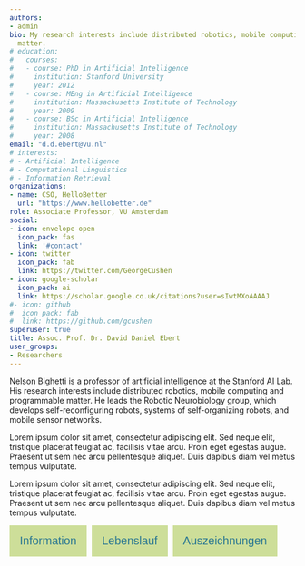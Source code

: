 ```yaml
---
authors:
- admin
bio: My research interests include distributed robotics, mobile computing and programmable
  matter.
# education:
#   courses:
#   - course: PhD in Artificial Intelligence
#     institution: Stanford University
#     year: 2012
#   - course: MEng in Artificial Intelligence
#     institution: Massachusetts Institute of Technology
#     year: 2009
#   - course: BSc in Artificial Intelligence
#     institution: Massachusetts Institute of Technology
#     year: 2008
email: "d.d.ebert@vu.nl"
# interests:
# - Artificial Intelligence
# - Computational Linguistics
# - Information Retrieval
organizations:
- name: CSO, HelloBetter
  url: "https://www.hellobetter.de"
role: Associate Professor, VU Amsterdam
social:
- icon: envelope-open
  icon_pack: fas
  link: '#contact'
- icon: twitter
  icon_pack: fab
  link: https://twitter.com/GeorgeCushen
- icon: google-scholar
  icon_pack: ai
  link: https://scholar.google.co.uk/citations?user=sIwtMXoAAAAJ
#- icon: github
#  icon_pack: fab
#  link: https://github.com/gcushen
superuser: true
title: Assoc. Prof. Dr. David Daniel Ebert
user_groups:
- Researchers
---
```


Nelson Bighetti is a professor of artificial intelligence at the Stanford AI Lab. His research interests include distributed robotics, mobile computing and programmable matter. He leads the Robotic Neurobiology group, which develops self-reconfiguring robots, systems of self-organizing robots, and mobile sensor networks.

Lorem ipsum dolor sit amet, consectetur adipiscing elit. Sed neque elit, tristique placerat feugiat ac, facilisis vitae arcu. Proin eget egestas augue. Praesent ut sem nec arcu pellentesque aliquet. Duis dapibus diam vel metus tempus vulputate.

Lorem ipsum dolor sit amet, consectetur adipiscing elit. Sed neque elit, tristique placerat feugiat ac, facilisis vitae arcu. Proin eget egestas augue. Praesent ut sem nec arcu pellentesque aliquet. Duis dapibus diam vel metus tempus vulputate.

<!DOCTYPE html>
<html>
<head>
<style>
.btn {
  background-color: #cdde99;
  border: none;
  color: #2a7792;
  padding: 16px 18px;
  font-size: 20px;
  cursor: pointer;
  border-radius: 0px;
}
.divider{
    width:5px;
    height:auto;
    display:inline-block;
}

</style>
</head>
<body>

<div style="display: flex;">
<form>
<input class="btn" type="button" value="Information" onclick="window.location.href='/ebert'" />
<div class="divider"/>
</div class="divider"/>
</form>
<form>
<input class="btn" type="button" value="Lebenslauf" onclick="window.location.href='/ebert-lebenslauf'" />
<div class="divider"/>
</div class="divider"/>
</form>
<form>
<input class="btn" type="button" value="Auszeichnungen" onclick="window.location.href='/ebert-lebenslauf'" />
<div class="divider"/>
</div class="divider"/>
</form>
</div>
</body>
</html>


